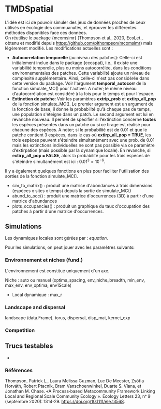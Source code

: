 # TMDSpatial
 
L'idée est ici de pouvoir simuler des jeux de données proches de ceux utilisés en écologie des commuanutés, et éprouver les différentes méthodes disponibles face ces données.  
On réutilise le package {mcomsimr} (Thompson et al., 2020, EcoLet., obtenu et modifié depuis https://github.com/plthompson/mcomsimr) mais légérement modifié. Les modifications actuelles sont : 
+ __Autocorrelation temporelle__ (au niveau des patches): Celle-ci est initialement inclue dans le package {ecospat}, i.e., il existe une variabilité temporelle, plus ou moins autocorrélée, dans les conditions environnementales des patches. Cette variabilité ajoute un niveau de complexité supplémentaire. Ainsi, celle-ci n'est pas considérée dans cette version du package. Voir l'argument __temporal_autocorr__ de la fonction simulate_MC() pour l'activer. A noter; le même niveau d'autocorrélation est considéré à la fois pour le temps et pour l'espace.
+ __Extinction de patche__: Voir les paramètres __extrip_prob__ et __extirp_all_pop__ de la fonction simulate_MC(). Le premier argument est un argument de la fonction de base, il donne la probabilité qu'à chaque pas de temps, une population s'éteigne dans un patch. Le second argument est lui en revanche nouveau. Il permet de spécifier si l'extinction concerne __toutes__ les espèces présentes dans un patche ou si ce tirage est réalisé pour chacune des espèces. A noter; si le probabilité est de 0.01 et que le patche contient 3 espèces, dans le cas où __extirp_all_pop = TRUE__, les trois espèces peuvent s'éteindre simultanément avec une prob. de 0.01 mais les extinctions individuelles ne sont pas possible via ce paramètre d'extirpation (mais possible par la dynamique locale). En revanche, si __extirp_all_pop = FALSE__, alors la probabilité pour les trois espèces de s'éteindre simultanément est ici : $0.01^3=10^{-6}$.


Il y a également quelques fonctions en plus pour faciliter l'utilisation des sorties de la fonction simulate_MC().
+ sim_to_matrix() : produit une matrice d'abondances à trois dimensions (espèces x sites x temps) depuis la sortie de simulate_MC()
+ abund_to_occ() : produit une matrice d'occurrences (3D) à partir d'une matrice d'abundances
+ plots_occupancies() : produit un graphique du taux d'occupation des patches à partir d'une matrice d'occurrences. 


## Simulations

Les dynamiques locales sont gérées par : $equation$.

Pour les simulations, on peut jouer avec les paramètres suivants: 

### Environnement et niches (fund.)

L'environnement est constitué uniquement d'un axe. 

Niche : auto ou manuel (optima_spacing, env_niche_breadth, min_env, max_env, env_optima, env1Scale)

+ Local dynamique : max_r

### Landscape and dispersal

landscape (data.Frame), torus, dispersal, disp_mat, kernet_exp

### Competition



## Trucs testables

+ 

### Références

Thompson, Patrick L., Laura Melissa Guzman, Luc De Meester, Zsófia Horváth, Robert Ptacnik, Bram Vanschoenwinkel, Duarte S. Viana, et Jonathan M. Chase. «A Process‐based Metacommunity Framework Linking Local and Regional Scale Community Ecology ». Ecology Letters 23, nᵒ 9 (septembre 2020): 1314‑29. https://doi.org/10.1111/ele.13568.

